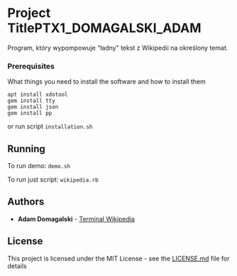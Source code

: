 # Project TitlePTX1_DOMAGALSKI_ADAM

Program, który wypompowuje "ładny" tekst z Wikipedii na określony temat.


### Prerequisites

What things you need to install the software and how to install them

```
apt install xdotool
gem install tty
gem install json
gem install pp
```
or run script
`installation.sh`


## Running

To run demo: `demo.sh`

To run just script: `wikipedia.rb`

## Authors

* **Adam Domagalski** - [Terminal Wikipedia](https://github.com/AdamDomagalsky/PTX1_DOMAGALSKI_ADAM)

## License

This project is licensed under the MIT License - see the [LICENSE.md](LICENSE.md) file for details

